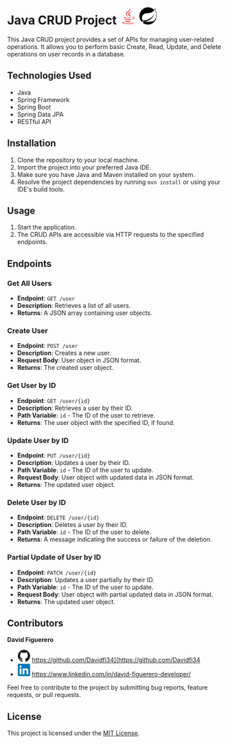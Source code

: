 # Java CRUD Project <img src="https://raw.githubusercontent.com/devicons/devicon/master/icons/java/java-plain.svg" alt="Java Logo" width="40px"> <img src="https://raw.githubusercontent.com/devicons/devicon/master/icons/spring/spring-plain.svg" alt="Spring Boot Logo" width="40px">

This Java CRUD project provides a set of APIs for managing user-related operations. It allows you to perform basic Create, Read, Update, and Delete operations on user records in a database.

## Technologies Used


- Java
- Spring Framework
- Spring Boot
- Spring Data JPA
- RESTful API

## Installation

1. Clone the repository to your local machine.
2. Import the project into your preferred Java IDE.
3. Make sure you have Java and Maven installed on your system.
4. Resolve the project dependencies by running `mvn install` or using your IDE's build tools.


## Usage

1. Start the application.
2. The CRUD APIs are accessible via HTTP requests to the specified endpoints.

## Endpoints

### Get All Users

- **Endpoint**: `GET /user`
- **Description**: Retrieves a list of all users.
- **Returns**: A JSON array containing user objects.

### Create User

- **Endpoint**: `POST /user`
- **Description**: Creates a new user.
- **Request Body**: User object in JSON format.
- **Returns**: The created user object.

### Get User by ID

- **Endpoint**: `GET /user/{id}`
- **Description**: Retrieves a user by their ID.
- **Path Variable**: `id` - The ID of the user to retrieve.
- **Returns**: The user object with the specified ID, if found.

### Update User by ID

- **Endpoint**: `PUT /user/{id}`
- **Description**: Updates a user by their ID.
- **Path Variable**: `id` - The ID of the user to update.
- **Request Body**: User object with updated data in JSON format.
- **Returns**: The updated user object.

### Delete User by ID

- **Endpoint**: `DELETE /user/{id}`
- **Description**: Deletes a user by their ID.
- **Path Variable**: `id` - The ID of the user to delete.
- **Returns**: A message indicating the success or failure of the deletion.

### Partial Update of User by ID

- **Endpoint**: `PATCH /user/{id}`
- **Description**: Updates a user partially by their ID.
- **Path Variable**: `id` - The ID of the user to update.
- **Request Body**: User object with partial updated data in JSON format.
- **Returns**: The updated user object.

## Contributors
**David Figuerero**

- <img src="https://github.com/devicons/devicon/raw/master/icons/github/github-original.svg" alt="Java Logo" width="30px">   https://github.com/Davidfi34](https://github.com/Davidfi34
- <img src="https://github.com/devicons/devicon/raw/master/icons/linkedin/linkedin-original.svg" alt="Java Logo" width="30px">   https://www.linkedin.com/in/david-figuerero-developer/


Feel free to contribute to the project by submitting bug reports, feature requests, or pull requests.

## License

This project is licensed under the [MIT License](LICENSE).

